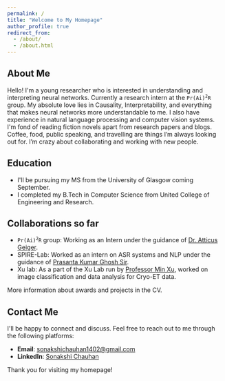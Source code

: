 ```yaml
---
permalink: /
title: "Welcome to My Homepage"
author_profile: true
redirect_from: 
  - /about/
  - /about.html
---
```


## About Me

Hello! I'm a young researcher who is interested in understanding and interpreting neural networks. Currently a research intern at the <code>Pr(Ai)<sup>2</sup>R</code> group. My absolute love lies in Causality, Interpretability, and everything that makes neural networks more understandable to me. I also have experience in natural language processing and computer vision systems. I'm fond of reading fiction novels apart from research papers and blogs. Coffee, food, public speaking, and travelling are things I’m always looking out for. I’m crazy about collaborating and working with new people.

## Education

- I'll be pursuing my MS from the University of Glasgow coming September.
- I completed my B.Tech in Computer Science from United College of Engineering and Research.

## Collaborations so far
- <code>Pr(Ai)<sup>2</sup>R</code> group: Working as an Intern under the guidance of [Dr. Atticus Geiger](https://scholar.google.com/citations?user=w2Qzno8AAAAJ&hl=en).
- SPIRE-Lab: Worked as an intern on ASR systems and NLP under the guidance of [Prasanta Kumar Ghosh Sir](https://eecs.iisc.ac.in/people/prasanta-kumar-ghosh/).
- Xu lab: As a part of the Xu Lab run by [Professor Min Xu](https://cbd.cmu.edu/people/xu.html), worked on image classification and data analysis for Cryo-ET data.

More information about awards and projects in the CV.

## Contact Me

I'll be happy to connect and discuss. Feel free to reach out to me through the following platforms:

- **Email**: [sonakshichauhan1402@gmail.com](mailto:sonakshichauhan1402@gmail.com)
- **LinkedIn**: [Sonakshi Chauhan](https://www.linkedin.com/in/sonakshi-chauhan/)

Thank you for visiting my homepage!
